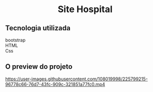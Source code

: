 
<h1 align="center"> Site Hospital </h1>

## Tecnologia utilizada
bootstrap  
HTML  
Css

O preview do projeto
-------------



https://user-images.githubusercontent.com/108019998/225799215-96778c66-76d7-43fc-909c-321851a77fc0.mp4

